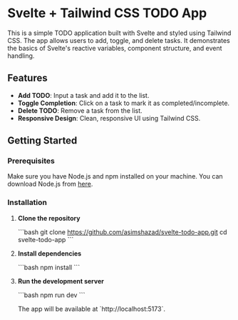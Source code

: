 
# Svelte + Tailwind CSS TODO App

This is a simple TODO application built with Svelte and styled using Tailwind CSS. The app allows users to add, toggle, and delete tasks. It demonstrates the basics of Svelte's reactive variables, component structure, and event handling.

## Features

- **Add TODO**: Input a task and add it to the list.
- **Toggle Completion**: Click on a task to mark it as completed/incomplete.
- **Delete TODO**: Remove a task from the list.
- **Responsive Design**: Clean, responsive UI using Tailwind CSS.


## Getting Started

### Prerequisites

Make sure you have Node.js and npm installed on your machine. You can download Node.js from [here](https://nodejs.org/).

### Installation

1. **Clone the repository**

   \`\`\`bash
   git clone https://github.com/asimshazad/svelte-todo-app.git
   cd svelte-todo-app
   \`\`\`

2. **Install dependencies**

   \`\`\`bash
   npm install
   \`\`\`

3. **Run the development server**

   \`\`\`bash
   npm run dev
   \`\`\`

   The app will be available at \`http://localhost:5173\`.


